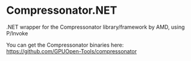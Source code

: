 # Compressonator.NET
.NET wrapper for the Compressonator library/framework by AMD, using P/Invoke

You can get the Compressonator binaries here: https://github.com/GPUOpen-Tools/compressonator

